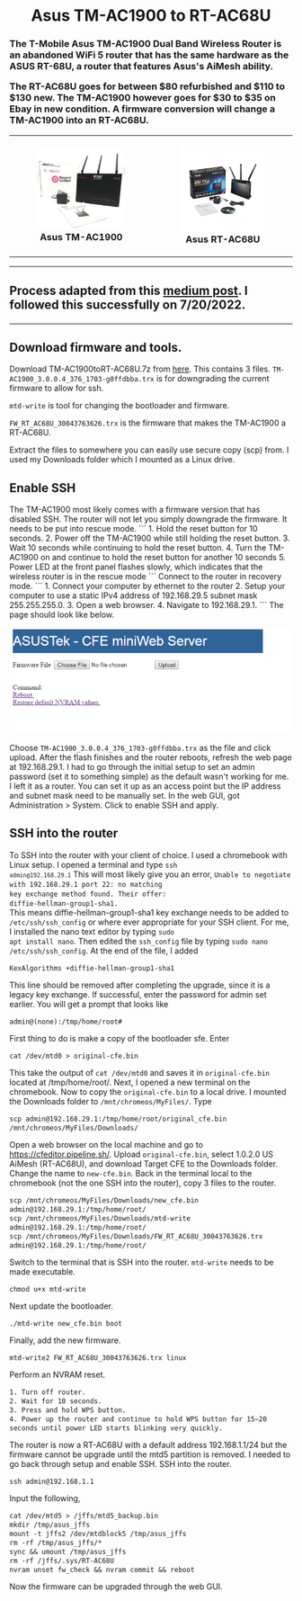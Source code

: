 <h1 align="center">
Asus TM-AC1900 to RT-AC68U
</h1>

<h3>
The T-Mobile Asus TM-AC1900 Dual Band Wireless Router is an abandoned WiFi 5 router that has the same hardware as the ASUS RT-68U, a router that features Asus's AiMesh ability.
  
&NewLine;

The RT-AC68U goes for between $80 refurbished and $110 to $130 new.  The TM-AC1900 however goes for $30 to $35 on Ebay in new condition.  A firmware conversion will change a TM-AC1900 into an RT-AC68U.

<table align="center">
<tbody>
<tr>
<td><figure align="center">
<img width="500" src="s-l1600.jpg"/>
<figcaption align = "center">Asus TM-AC1900</figcaption>
</figure>
</td>
<td><figure align="center">
<img width="500" src="AC68U.jpg"/>
<figcaption align = "center">Asus RT-AC68U</figcaption>
</figure>
</td>
</tr>
</tbody>
</table>

---

<h2>

Process adapted from this [medium post](https://moreless.medium.com/flash-tm-ac-1900-to-rt-ac68u-to-use-aimesh-80b84387358a). I followed this successfully on 7/20/2022.

</h2>

---

<h2>Download firmware and tools.</h2>

&NewLine;

Download TM-AC1900toRT-AC68U.7z from [here](https://mega.nz/file/jAEi0S5S#JvWZ0s9G4pwMLpaIW8jQ_q-Zd8MBdihch3ZSSAs8Vs0).  This contains 3 files.
<code>TM-AC1900_3.0.0.4_376_1703-g0ffdbba.trx</code> is for downgrading the current firmware to allow for ssh.

<code>mtd-write</code> is tool for changing the bootloader and firmware.

<code>FW_RT_AC68U_30043763626.trx</code> is the firmware that makes the TM-AC1900 a RT-AC68U.

&NewLine;
Extract the files to somewhere you can easily use secure copy (scp) from. I used my Downloads folder which I mounted as a Linux drive.
&NewLine;
<h2>Enable SSH</h2>
&NewLine;
The TM-AC1900 most likely comes with a firmware version that has disabled SSH.
The router will not let you simply downgrade the firmware.  It needs to be put into rescue mode.
&NewLine;
```
1. Hold the reset button for 10 seconds.
2. Power off the TM-AC1900 while still holding the reset button.
3. Wait 10 seconds while continuing to hold the reset button.
4. Turn the TM-AC1900 on and continue to hold the reset button for another 10 seconds
5. Power LED at the front panel flashes slowly, which indicates that the wireless router is in the rescue mode
```
&NewLine;
Connect to the router in recovery mode.
```
1. Connect your computer by ethernet to the router
2. Setup your computer to use a static IPv4 address of 192.168.29.5 subnet mask 255.255.255.0.
3. Open a web browser.
4. Navigate to 192.168.29.1.
```
&NewLine;
The page should look like below.
&NewLine;
<p  align="center">
<img src="cfe.png"/>
</p>
&NewLine;
Choose <code>TM-AC1900_3.0.0.4_376_1703-g0ffdbba.trx</code> as the file and click upload.
&NewLine;
After the flash finishes and the router reboots, refresh the web page at 192.168.29.1.
I had to go through the initial setup to set an admin password (set it to something simple) as the default wasn't working for me.  I left it as a router.  You can set it up as an access point but the IP address and subnet mask need to be manually set.
&NewLine;
In the web GUI, got Administration > System.
Click to enable SSH and apply.
&NewLine;
<h2>SSH into the router</h2>

&NewLine;

To SSH into the router with your client of choice.  I used a chromebook with Linux setup.
I opened a terminal and type <code>ssh ```admin@192.168.29.1```</code>
This will most likely give you an error, <code>Unable to negotiate with 192.168.29.1 port 22: no matching key exchange method found. Their offer: diffie-hellman-group1-sha1.</code>  
This means diffie-hellman-group1-sha1 key exchange needs to be added to <code>/etc/ssh/ssh_config</code> or where ever appropriate for your SSH client.
For me, I installed the nano text editor by typing <code>sudo apt install nano</code>.
Then edited the <code>ssh_config</code> file by typing <code>sudo nano /etc/ssh/ssh_config</code>.
At the end of the file, I added
```
KexAlgorithms +diffie-hellman-group1-sha1
```
This line should be removed after completing the upgrade, since it is a legacy key exchange.
&NewLine;
If successful, enter the password for admin set earlier.
You will get a prompt that looks like
```
admin@(none):/tmp/home/root#
```
&NewLine;
First thing to do is make a copy of the bootloader sfe. Enter
```
cat /dev/mtd0 > original-cfe.bin
```
This take the output of <code>cat /dev/mtd0</code> and saves it in <code>original-cfe.bin</code> located at /tmp/home/root/.
&NewLine;
Next, I opened a new terminal on the chromebook.  Now to copy the <code>original-cfe.bin</code> to a local drive.
I mounted the Downloads folder to <code>/mnt/chromeos/MyFiles/</code>.
Type
```
scp admin@192.168.29.1:/tmp/home/root/original_cfe.bin /mnt/chromeos/MyFiles/Downloads/
```
&NewLine;
Open a web browser on the local machine and go to https://cfeditor.pipeline.sh/.
&NewLine;
Upload <code>original-cfe.bin</code>, select 1.0.2.0 US AiMesh (RT-AC68U), and download Target CFE to the Downloads folder.
Change the name to <code>new-cfe.bin</code>.
&NewLine;
Back in the terminal local to the chromebook (not the one SSH into the router), copy 3 files to the router.
```
scp /mnt/chromeos/MyFiles/Downloads/new_cfe.bin admin@192.168.29.1:/tmp/home/root/
scp /mnt/chromeos/MyFiles/Downloads/mtd-write admin@192.168.29.1:/tmp/home/root/
scp /mnt/chromeos/MyFiles/Downloads/FW_RT_AC68U_30043763626.trx admin@192.168.29.1:/tmp/home/root/
```
&NewLine;
Switch to the terminal that is SSH into the router.
<code>mtd-write</code> needs to be made executable.
```
chmod u+x mtd-write
```
Next update the bootloader.
```
./mtd-write new_cfe.bin boot
```
Finally, add the new firmware.

```
mtd-write2 FW_RT_AC68U_30043763626.trx linux
```
&NewLine;
Perform an NVRAM reset.
```
1. Turn off router.
2. Wait for 10 seconds.
3. Press and hold WPS button.
4. Power up the router and continue to hold WPS button for 15–20 seconds until power LED starts blinking very quickly.
```
&NewLine;

The router is now a RT-AC68U with a default address 192.168.1.1/24 but the firmware cannot be upgrade until the mtd5 partition is removed.
I needed to go back through setup and enable SSH.
SSH into the router.
```
ssh admin@192.168.1.1
```
&NewLine;
Input the following,
```
cat /dev/mtd5 > /jffs/mtd5_backup.bin
mkdir /tmp/asus_jffs
mount -t jffs2 /dev/mtdblock5 /tmp/asus_jffs
rm -rf /tmp/asus_jffs/*
sync && umount /tmp/asus_jffs
rm -rf /jffs/.sys/RT-AC68U
nvram unset fw_check && nvram commit && reboot
```
&NewLine;
Now the firmware can be upgraded through the web GUI.
